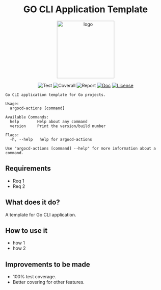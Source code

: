 <h1 align="center">
GO CLI Application Template
</h1>

<p align="center">
  <a href="https://omegion.dev" target="_blank">
    <img width="180" src="https://cdn.logo.com/hotlink-ok/logo-social-sq.png" alt="logo">
  </a>
</p>

<p align="center">
    <img src="https://img.shields.io/github/workflow/status/omegion/argocd-actions-template/Test" alt="Test"></a>
    <img src="https://coveralls.io/repos/github/omegion/argocd-actions-template/badge.svg?branch=master" alt="Coverall"></a>
    <img src="https://goreportcard.com/badge/github.com/omegion/argocd-actions-template" alt="Report"></a>
    <a href="http://pkg.go.dev/github.com/omegion/argocd-actions-template"><img src="https://img.shields.io/badge/pkg.go.dev-doc-blue" alt="Doc"></a>
    <a href="https://github.com/omegion/argocd-actions-template/blob/master/LICENSE"><img src="https://img.shields.io/github/license/omegion/argocd-actions-template" alt="License"></a>
</p>

```shell
Go CLI application template for Go projects.

Usage:
  argocd-actions [command]

Available Commands:
  help        Help about any command
  version     Print the version/build number

Flags:
  -h, --help   help for argocd-actions

Use "argocd-actions [command] --help" for more information about a command.
```

## Requirements

* Req 1
* Req 2

## What does it do?

A template for Go CLI application.

## How to use it

* how 1
* how 2

## Improvements to be made

* 100% test coverage.
* Better covering for other features.

